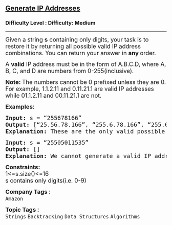 <h2><a href="https://www.geeksforgeeks.org/problems/generate-ip-addresses/1?page=5&difficulty[]=1&company[]=Amazon&company[]=Microsoft&company[]=Flipkart&company[]=Adobe&category[]=Arrays&category[]=Strings&category[]=Linked%20List&sortBy=">Generate IP Addresses</a></h2><h3>Difficulty Level : Difficulty: Medium</h3><hr><div class="problems_problem_content__Xm_eO"><p><span style="font-size: 18px;">Given a string <strong>s</strong> containing only digits, your task is to restore it by returning all possible valid IP address combinations.&nbsp;</span><span style="font-size: 18px;">You can return your answer in&nbsp;</span><strong style="font-size: 18px;">any&nbsp;</strong><span style="font-size: 18px;">order.</span></p>
<p><span style="font-size: 18px;">A <strong>valid</strong> IP address must be in the form of A.B.C.D, where A, B, C, and D are numbers from 0-255(inclusive).</span></p>
<p><span style="font-size: 18px;"><strong>Note: </strong>The numbers cannot be 0 prefixed unless they are 0. For example, 1.1.2.11 and 0.11.21.1 are valid IP addresses while 01.1.2.11 and 00.11.21.1 are not.<br></span></p>
<p><span style="font-size: 18px;"><strong>Examples:</strong></span></p>
<pre><span style="font-size: 18px;"><strong style="font-size: 18px;">Input: </strong><span style="font-size: 18px;">s = “255678166”
</span><strong style="font-size: 18px;">Output: </strong></span><span style="font-size: 18px;">[“25.56.78.166”, “255.6.78.166”, “255.67.8.166”, “255.67.81.66”]<br><strong>Explanation: </strong>These are the only valid possible IP addresses.</span></pre>
<pre><span style="font-size: 18px;"><strong style="font-size: 18px;">Input: </strong><span style="font-size: 18px;">s = </span><span style="font-size: 18px;">“25505011535”
</span><strong style="font-size: 18px;">Output:</strong><span style="font-size: 18px;"> []<br><strong>Explanation:</strong> We cannot generate a valid IP address with this string.</span></span></pre>
<p><span style="font-size: 18px;"><strong>Constraints:</strong><br>1&lt;=s.size()&lt;=16<br>s contains only digits(i.e. 0-9)</span></p></div><p><span style=font-size:18px><strong>Company Tags : </strong><br><code>Amazon</code>&nbsp;<br><p><span style=font-size:18px><strong>Topic Tags : </strong><br><code>Strings</code>&nbsp;<code>Backtracking</code>&nbsp;<code>Data Structures</code>&nbsp;<code>Algorithms</code>&nbsp;